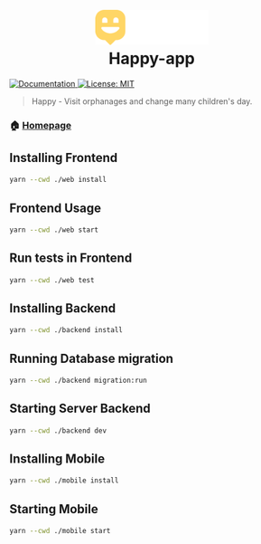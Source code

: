 <h1 align="center">
  <br>
  <a href="https://github.com/carloshilner/happy-app/"><img src="https://raw.githubusercontent.com/carloshilner/happy-app/master/web/src/images/logo.svg" alt="Happy-app " width="200"></a>
  <br>
  Happy-app 
  <br>
</h1>
<p>
  
  <a href="web/LICENSE" target="_blank">
    <img alt="Documentation" src="https://img.shields.io/badge/documentation-yes-brightgreen.svg" />
  </a>
  <a href="web/LICENSE" target="_blank">
    <img alt="License: MIT" src="https://img.shields.io/badge/License-MIT-yellow.svg" />
  </a>
  
</p>

> Happy - Visit orphanages and change many children's day.

### 🏠 [Homepage](https://github.com/carloshilner/happy-app)

## Installing Frontend

```sh
yarn --cwd ./web install
```

## Frontend Usage

```sh
yarn --cwd ./web start
```

## Run tests in Frontend

```sh
yarn --cwd ./web test
```

## Installing Backend

```sh
yarn --cwd ./backend install
```
## Running Database migration

```sh
yarn --cwd ./backend migration:run
```

## Starting Server Backend

```sh
yarn --cwd ./backend dev
```
## Installing Mobile

```sh
yarn --cwd ./mobile install
```

## Starting Mobile

```sh
yarn --cwd ./mobile start

